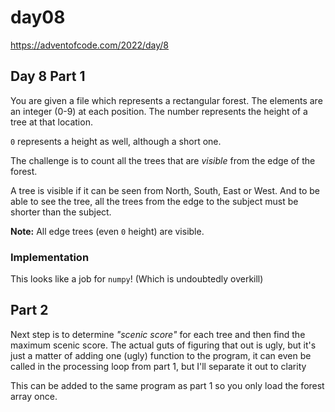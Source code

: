 # day08

<https://adventofcode.com/2022/day/8>

## Day 8 Part 1

You are given a file which represents a rectangular forest.  The elements are an integer (0-9)
at each position.  The number represents the height of a tree at that location.

`0` represents a height as well, although a short one.

The challenge is to count all the trees that are _visible_ from the edge of the forest.

A tree is visible if it can be seen from North, South, East or West.  And to be able to see the tree,
all the trees from the edge to the subject must be shorter than the subject.

**Note:** All edge trees (even `0` height) are visible.

### Implementation

This looks like a job for `numpy`!  (Which is undoubtedly overkill)

## Part 2

Next step is to determine _"scenic score"_ for each tree and then find 
the maximum scenic score.  The actual guts of figuring that out is 
ugly, but it's just a matter of adding one (ugly) function to the 
program, it can even be called in the processing loop from part 1, 
but I'll separate it out to clarity

This can be added to the same program as part 1 so you only load the forest array once.